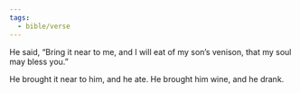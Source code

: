 ```yaml
---
tags:
  - bible/verse
---
```

He said, “Bring it near to me, and I will eat of my son’s venison, that my soul may bless you.”

He brought it near to him, and he ate. He brought him wine, and he drank.